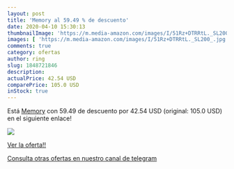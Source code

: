 ```yaml
---
layout: post
title: 'Memory al 59.49 % de descuento'
date: 2020-04-10 15:30:13
thumbnailImage: 'https://m.media-amazon.com/images/I/51Rz+DTRRtL._SL200_.jpg'
images: [ 'https://m.media-amazon.com/images/I/51Rz+DTRRtL._SL200_.jpg' ]
comments: true
category: ofertas
author: ring
slug: 1848721846
description:
actualPrice: 42.54 USD
comparePrice: 105.0 USD
inStock: true
---
```


Está [Memory](https://www.amazon.com/dp/1848721846/?tag=redken08-20) con 59.49 de descuento por 42.54 USD (original: 105.0 USD) en el siguiente enlace!

[![](https://m.media-amazon.com/images/I/51Rz+DTRRtL._SL200_.jpg)](https://www.amazon.com/dp/1848721846/?tag=redken08-20)

[Ver la oferta!!](https://www.amazon.com/dp/1848721846/?tag=redken08-20)

[Consulta otras ofertas en nuestro canal de telegram](https://t.me/s/ofertas25)
